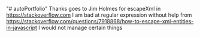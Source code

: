 "# autoPortfolio" 
Thanks goes to Jim Holmes for escapeXml in https://stackoverflow.com
I am bad at regular expression without help from https://stackoverflow.com/questions/7918868/how-to-escape-xml-entities-in-javascript I would not manage certain things
